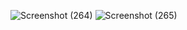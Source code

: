 
![Screenshot (264)](https://user-images.githubusercontent.com/54838331/66329164-44ab9480-e958-11e9-83f7-cb1cdcbb74bb.png)
![Screenshot (265)](https://user-images.githubusercontent.com/54838331/66329210-5725ce00-e958-11e9-9842-8903afff26f9.png)


